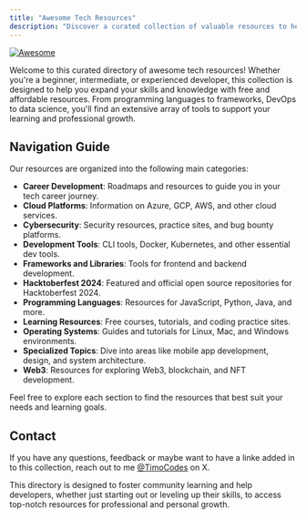 ```yaml
---
title: "Awesome Tech Resources"
description: "Discover a curated collection of valuable resources to help developers at all levels learn and grow through free and affordable tools."
---
```


[![Awesome](https://awesome.re/badge.svg)](https://awesome.re)

Welcome to this curated directory of awesome tech resources! Whether you're a beginner, intermediate, or experienced developer, this collection is designed to help you expand your skills and knowledge with free and affordable resources. From programming languages to frameworks, DevOps to data science, you'll find an extensive array of tools to support your learning and professional growth.

## Navigation Guide

<!-- Here’s where your Vue component will be loaded -->

Our resources are organized into the following main categories:

- **Career Development**: Roadmaps and resources to guide you in your tech career journey.
- **Cloud Platforms**: Information on Azure, GCP, AWS, and other cloud services.
- **Cybersecurity**: Security resources, practice sites, and bug bounty platforms.
- **Development Tools**: CLI tools, Docker, Kubernetes, and other essential dev tools.
- **Frameworks and Libraries**: Tools for frontend and backend development.
- **Hacktoberfest 2024**: Featured and official open source repositories for Hacktoberfest 2024.
- **Programming Languages**: Resources for JavaScript, Python, Java, and more.
- **Learning Resources**: Free courses, tutorials, and coding practice sites.
- **Operating Systems**: Guides and tutorials for Linux, Mac, and Windows environments.
- **Specialized Topics**: Dive into areas like mobile app development, design, and system architecture.
- **Web3**: Resources for exploring Web3, blockchain, and NFT development.

Feel free to explore each section to find the resources that best suit your needs and learning goals.

## Contact

If you have any questions, feedback or maybe want to have a linke added in to this collection, reach out to me [@TimoCodes](https://www.X.com/TimoCodes) on X.

This directory is designed to foster community learning and help developers, whether just starting out or leveling up their skills, to access top-notch resources for professional and personal growth.
